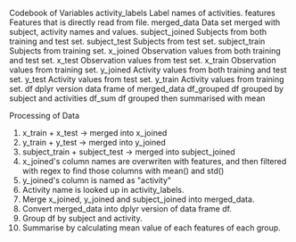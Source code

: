 Codebook of Variables
activity_labels		Label names of activities.
features			Features that is directly read from file.
merged_data			Data set merged with subject, activity names and values.
subject_joined		Subjects from both training and test set.
subject_test		Subjects from test set.
subject_train		Subjects from training set.
x_joined			Observation values from both training and test set.
x_test				Observation values from test set.
x_train				Observation values from training set.
y_joined			Activity values from both training and test set.
y_test				Activity values from test set.
y_train				Activity values from training set.
df					dplyr version data frame of merged_data
df_grouped			df grouped by subject and activities
df_sum				df grouped then summarised with mean

Processing of Data
1. x_train + x_test -> merged into x_joined
2. y_train + y_test -> merged into y_joined
3. subject_train + subject_test -> merged into subject_joined
4. x_joined's column names are overwriten with features, and then filtered with regex to find those columns with mean() and std()
5. y_joined's column is named as "activity"
6. Activity name is looked up in activity_labels.
7. Merge x_joined, y_joined and subject_joined into merged_data.
8. Convert merged_data into dplyr version of data frame df.
9. Group df by subject and activity.
10. Summarise by calculating mean value of each features of each group.
